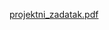 [projektni_zadatak.pdf](https://github.com/branko1979/javaquiz_mysql/files/14635681/projektni_zadatak.pdf)
